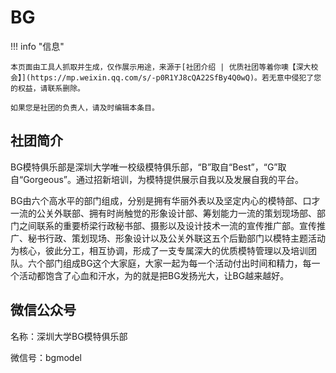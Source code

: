 # BG

!!! info "信息"

    本页面由工具人抓取并生成，仅作展示用途，来源于[社团介绍 | 优质社团等着你噢【深大校会】](https://mp.weixin.qq.com/s/-p0R1YJ8cQA22SfBy4Q0wQ)。若无意中侵犯了您的权益，请联系删除。
    
    如果您是社团的负责人，请及时编辑本条目。

## 社团简介
BG模特俱乐部是深圳大学唯一校级模特俱乐部，“B”取自“Best”，“G”取自“Gorgeous”。通过招新培训，为模特提供展示自我以及发展自我的平台。

BG由六个高水平的部门组成，分别是拥有华丽外表以及坚定内心的模特部、口才一流的公关外联部、拥有时尚触觉的形象设计部、筹划能力一流的策划现场部、部门之间联系的重要桥梁行政秘书部、摄影以及设计技术一流的宣传推广部。宣传推广、秘书行政、策划现场、形象设计以及公关外联这五个后勤部门以模特主题活动为核心，彼此分工，相互协调，形成了一支专属深大的优质模特管理以及培训团队。六个部门组成BG这个大家庭，大家一起为每一个活动付出时间和精力，每一个活动都饱含了心血和汗水，为的就是把BG发扬光大，让BG越来越好。

## 微信公众号
名称：深圳大学BG模特俱乐部

微信号：bgmodel
